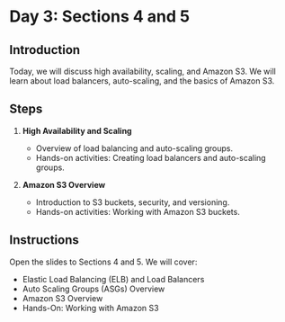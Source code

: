 # Day 3: Sections 4 and 5

## Introduction

Today, we will discuss high availability, scaling, and Amazon S3. We will learn about load balancers, auto-scaling, and the basics of Amazon S3.

## Steps

1. **High Availability and Scaling**

   - Overview of load balancing and auto-scaling groups.
   - Hands-on activities: Creating load balancers and auto-scaling groups.

2. **Amazon S3 Overview**
   - Introduction to S3 buckets, security, and versioning.
   - Hands-on activities: Working with Amazon S3 buckets.

## Instructions

Open the slides to Sections 4 and 5. We will cover:

- Elastic Load Balancing (ELB) and Load Balancers
- Auto Scaling Groups (ASGs) Overview
- Amazon S3 Overview
- Hands-On: Working with Amazon S3

